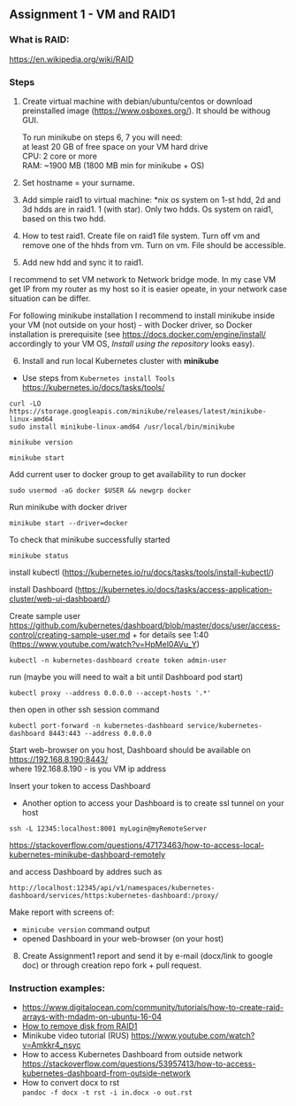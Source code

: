 ## Assignment 1 - VM and RAID1
### What is RAID:
https://en.wikipedia.org/wiki/RAID

### Steps
1. Create virtual machine with debian/ubuntu/centos or download
   preinstalled image (https://www.osboxes.org/). It should be withoug GUI.
   
   To run minikube on steps 6, 7 you will need: \
   at least 20 GB of free space on your VM hard drive \
   CPU: 2 core or more \
   RAM: ~1900 MB (1800 MB min for minikube + OS)
   
2. Set hostname = your surname.
3. Add simple raid1 to virtual machine: \*nix os system on 1-st hdd, 2d
   and 3d hdds are in raid1. 1 (with star). Only two hdds. Os system on
   raid1, based on this two hdd.
4. How to test raid1. Create file on raid1 file system. Turn off vm and
   remove one of the hhds from vm. Turn on vm. File should be
   accessible.
5. Add new hdd and sync it to raid1.

I recommend to set VM network to Network bridge mode. In my case VM get IP from my router as my host so it is easier opeate, in your network case situation can be differ.

For following minikube installation I recommend to install minikube inside your VM (not outside on your host) - with Docker driver, so Docker installation is prerequisite (see https://docs.docker.com/engine/install/ accordingly to your VM OS, _Install using the repository_ looks easy).

6. Install and run local Kubernetes cluster with **minikube**  
  * Use steps from `Kubernetes install Tools` https://kubernetes.io/docs/tasks/tools/ 

```
curl -LO https://storage.googleapis.com/minikube/releases/latest/minikube-linux-amd64
sudo install minikube-linux-amd64 /usr/local/bin/minikube
```
```
minikube version
```
```
minikube start
```
Add current user to docker group to get availability to run docker
```
sudo usermod -aG docker $USER && newgrp docker
```
Run minikube with docker driver
```
minikube start --driver=docker
```
To check that minikube successfully started
```
minikube status
```
install kubectl (https://kubernetes.io/ru/docs/tasks/tools/install-kubectl/)

install Dashboard (https://kubernetes.io/docs/tasks/access-application-cluster/web-ui-dashboard/)

Create sample user
https://github.com/kubernetes/dashboard/blob/master/docs/user/access-control/creating-sample-user.md + for details see 1:40 (https://www.youtube.com/watch?v=HpMel0AVu_Y)
```
kubectl -n kubernetes-dashboard create token admin-user
```
run (maybe you will need to wait a bit until Dashboard pod start)
```
kubectl proxy --address 0.0.0.0 --accept-hosts '.*'
```
then open in other ssh session command
```
kubectl port-forward -n kubernetes-dashboard service/kubernetes-dashboard 8443:443 --address 0.0.0.0
```
Start web-browser on you host, Dashboard should be available on
https://192.168.8.190:8443/ \
where 192.168.8.190 - is you VM ip address

Insert your token to access Dashboard

* Another option to access your Dashboard is to create ssl tunnel on your host
```
ssh -L 12345:localhost:8001 myLogin@myRemoteServer
```
https://stackoverflow.com/questions/47173463/how-to-access-local-kubernetes-minikube-dashboard-remotely

and access Dashboard by addres such as
```
http://localhost:12345/api/v1/namespaces/kubernetes-dashboard/services/https:kubernetes-dashboard:/proxy/
```

Make report with screens of:
  * `minicube version` command output
  * opened Dashboard in your web-browser (on your host)

8. Create Assignment1 report and send it by e-mail (docx/link to google doc) or through creation repo fork + pull request.

### Instruction examples:

- https://www.digitalocean.com/community/tutorials/how-to-create-raid-arrays-with-mdadm-on-ubuntu-16-04
- [How to remove disk from RAID1](https://unix.stackexchange.com/questions/332061/remove-drive-from-soft-raid)
- Minikube video tutorial (RUS) https://www.youtube.com/watch?v=Amkkr4_nsyc
- How to access Kubernetes Dashboard from outside network https://stackoverflow.com/questions/53957413/how-to-access-kubernetes-dashboard-from-outside-network 
- How to convert docx to rst \
  `pandoc -f docx -t rst -i in.docx -o out.rst`
